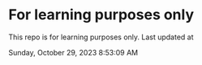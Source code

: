 # For learning purposes only
This repo is for learning purposes only.
Last updated at

Sunday, October 29, 2023 8:53:09 AM

